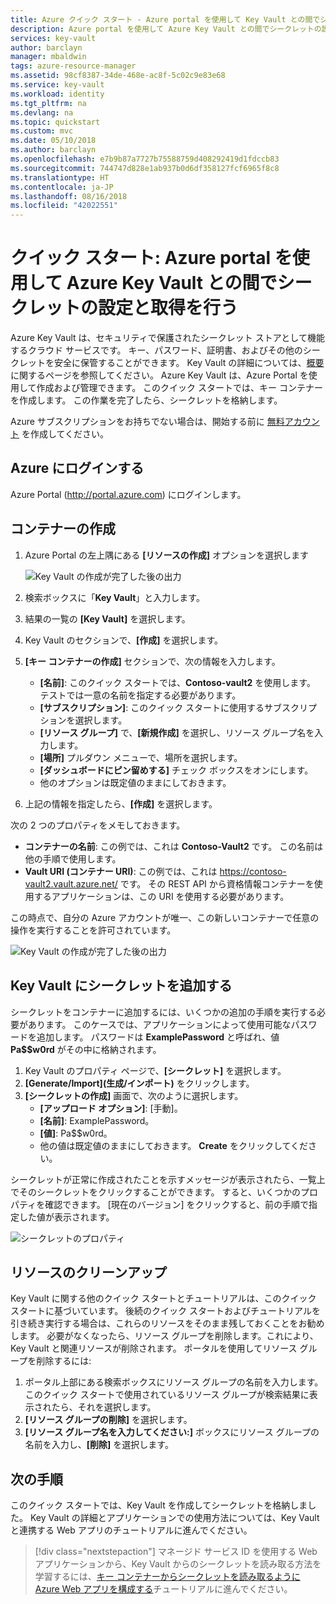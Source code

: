 ```yaml
---
title: Azure クイック スタート - Azure portal を使用して Key Vault との間でシークレットの設定と取得を行う | Microsoft Docs
description: Azure portal を使用して Azure Key Vault との間でシークレットの設定と取得を行う方法を紹介したクイック スタート
services: key-vault
author: barclayn
manager: mbaldwin
tags: azure-resource-manager
ms.assetid: 98cf8387-34de-468e-ac8f-5c02c9e83e68
ms.service: key-vault
ms.workload: identity
ms.tgt_pltfrm: na
ms.devlang: na
ms.topic: quickstart
ms.custom: mvc
ms.date: 05/10/2018
ms.author: barclayn
ms.openlocfilehash: e7b9b87a7727b75588759d408292419d1fdccb83
ms.sourcegitcommit: 744747d828e1ab937b0d6df358127fcf6965f8c8
ms.translationtype: HT
ms.contentlocale: ja-JP
ms.lasthandoff: 08/16/2018
ms.locfileid: "42022551"
---
```

# <a name="quickstart-set-and-retrieve-a-secret-from-azure-key-vault-using-the-azure-portal"></a>クイック スタート: Azure portal を使用して Azure Key Vault との間でシークレットの設定と取得を行う

Azure Key Vault は、セキュリティで保護されたシークレット ストアとして機能するクラウド サービスです。 キー、パスワード、証明書、およびその他のシークレットを安全に保管することができます。 Key Vault の詳細については、[概要](key-vault-overview.md)に関するページを参照してください。 Azure Key Vault は、Azure Portal を使用して作成および管理できます。 このクイック スタートでは、キー コンテナーを作成します。 この作業を完了したら、シークレットを格納します。

Azure サブスクリプションをお持ちでない場合は、開始する前に [無料アカウント](https://azure.microsoft.com/free/?WT.mc_id=A261C142F) を作成してください。

## <a name="log-into-azure"></a>Azure にログインする

Azure Portal (http://portal.azure.com) にログインします。

## <a name="create-a-vault"></a>コンテナーの作成

1. Azure Portal の左上隅にある **[リソースの作成]** オプションを選択します

    ![Key Vault の作成が完了した後の出力](./media/quick-create-portal/search-services.png)
2. 検索ボックスに「**Key Vault**」と入力します。
3. 結果の一覧の **[Key Vault]** を選択します。
4. Key Vault のセクションで、**[作成]** を選択します。
5. **[キー コンテナーの作成]** セクションで、次の情報を入力します。
    - **[名前]**: このクイック スタートでは、**Contoso-vault2** を使用します。 テストでは一意の名前を指定する必要があります。
    - **[サブスクリプション]**: このクイック スタートに使用するサブスクリプションを選択します。
    - **[リソース グループ]** で、**[新規作成]** を選択し、リソース グループ名を入力します。
    - **[場所]** プルダウン メニューで、場所を選択します。
    - **[ダッシュボードにピン留めする]** チェック ボックスをオンにします。
    - 他のオプションは既定値のままにしておきます。
6. 上記の情報を指定したら、**[作成]** を選択します。

次の 2 つのプロパティをメモしておきます。

* **コンテナーの名前**: この例では、これは **Contoso-Vault2** です。 この名前は他の手順で使用します。
* **Vault URI (コンテナー URI)**: この例では、これは https://contoso-vault2.vault.azure.net/ です。 その REST API から資格情報コンテナーを使用するアプリケーションは、この URI を使用する必要があります。

この時点で、自分の Azure アカウントが唯一、この新しいコンテナーで任意の操作を実行することを許可されています。

![Key Vault の作成が完了した後の出力](./media/quick-create-portal/vault-properties.png)

## <a name="add-a-secret-to-key-vault"></a>Key Vault にシークレットを追加する

シークレットをコンテナーに追加するには、いくつかの追加の手順を実行する必要があります。 このケースでは、アプリケーションによって使用可能なパスワードを追加します。 パスワードは **ExamplePassword** と呼ばれ、値 **Pa$$w0rd** がその中に格納されます。

1. Key Vault のプロパティ ページで、**[シークレット]** を選択します。
2. **[Generate/Import]\(生成/インポート\)** をクリックします。
3. **[シークレットの作成]** 画面で、次のように選択します。
    - **[アップロード オプション]**: [手動]。
    - **[名前]**: ExamplePassword。
    - **[値]**: Pa$$w0rd。
    - 他の値は既定値のままにしておきます。 **Create** をクリックしてください。

シークレットが正常に作成されたことを示すメッセージが表示されたら、一覧上でそのシークレットをクリックすることができます。 すると、いくつかのプロパティを確認できます。 [現在のバージョン] をクリックすると、前の手順で指定した値が表示されます。

![シークレットのプロパティ](./media/quick-create-portal/version.png)

## <a name="clean-up-resources"></a>リソースのクリーンアップ

Key Vault に関する他のクイック スタートとチュートリアルは、このクイック スタートに基づいています。 後続のクイック スタートおよびチュートリアルを引き続き実行する場合は、これらのリソースをそのまま残しておくことをお勧めします。
必要がなくなったら、リソース グループを削除します。これにより、Key Vault と関連リソースが削除されます。 ポータルを使用してリソース グループを削除するには:

1. ポータル上部にある検索ボックスにリソース グループの名前を入力します。 このクイック スタートで使用されているリソース グループが検索結果に表示されたら、それを選択します。
2. **[リソース グループの削除]** を選択します。
3. **[リソース グループ名を入力してください:]** ボックスにリソース グループの名前を入力し、**[削除]** を選択します。


## <a name="next-steps"></a>次の手順

このクイック スタートでは、Key Vault を作成してシークレットを格納しました。 Key Vault の詳細とアプリケーションでの使用方法については、Key Vault と連携する Web アプリのチュートリアルに進んでください。

> [!div class="nextstepaction"]
> マネージド サービス ID を使用する Web アプリケーションから、Key Vault からのシークレットを読み取る方法を学習するには、[キー コンテナーからシークレットを読み取るように Azure Web アプリを構成する](quick-create-net.md)チュートリアルに進んでください。
